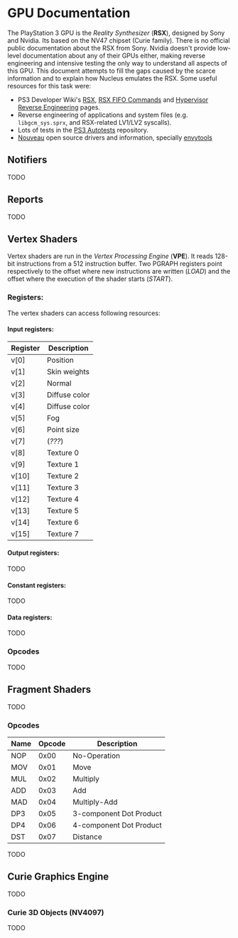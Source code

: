 # GPU Documentation

The PlayStation 3 GPU is the *Reality Synthesizer* (**RSX**), designed by Sony and Nvidia. Its based on the NV47 chipset (Curie family). There is no official public documentation about the RSX from Sony. Nvidia doesn't provide low-level documentation about any of their GPUs either, making reverse engineering and intensive testing the only way to understand all aspects of this GPU. This document attempts to fill the gaps caused by the scarce information and to explain how Nucleus emulates the RSX. Some useful resources for this task were:

* PS3 Developer Wiki's [RSX](http://www.psdevwiki.com/ps3/RSX), [RSX FIFO Commands](http://www.psdevwiki.com/ps3/RSXFIFOCommands) and [Hypervisor Reverse Engineering](http://www.ps3devwiki.com/ps3/Hypervisor_Reverse_Engineering) pages.
* Reverse engineering of applications and system files (e.g. `libgcm_sys.sprx`, and RSX-related LV1/LV2 syscalls).
* Lots of tests in the [PS3 Autotests](https://github.com/AlexAltea/ps3autotests/tree/master/tests/gpu) repository.
* [Nouveau](http://nouveau.freedesktop.org/wiki/) open source drivers and information, specially [envytools](https://github.com/envytools/envytools/)

## Notifiers

TODO

## Reports

TODO

## Vertex Shaders

Vertex shaders are run in the *Vertex Processing Engine* (**VPE**). It reads 128-bit instructions from a 512 instruction buffer. Two PGRAPH registers point respectively to the offset where new instructions are written (*LOAD*) and the offset where the execution of the shader starts (*START*).

### Registers:

The vertex shaders can access following resources:

#### Input registers:
| Register | Description    |
|----------|----------------|
| v[0]     | Position       |
| v[1]     | Skin weights   |
| v[2]     | Normal         |
| v[3]     | Diffuse color  |
| v[4]     | Diffuse color  |
| v[5]     | Fog            |
| v[6]     | Point size     |
| v[7]     | (*???*)        |
| v[8]     | Texture 0      |
| v[9]     | Texture 1      |
| v[10]    | Texture 2      |
| v[11]    | Texture 3      |
| v[12]    | Texture 4      |
| v[13]    | Texture 5      |
| v[14]    | Texture 6      |
| v[15]    | Texture 7      |

#### Output registers:

TODO

#### Constant registers:

TODO

#### Data registers:

TODO

### Opcodes

TODO

## Fragment Shaders

TODO

### Opcodes
| Name | Opcode | Description |
|------|--------|-------------|
| NOP | 0x00 | No-Operation |
| MOV | 0x01 | Move |
| MUL | 0x02 | Multiply |
| ADD | 0x03 | Add |
| MAD | 0x04 | Multiply-Add |
| DP3 | 0x05 | 3-component Dot Product |
| DP4 | 0x06 | 4-component Dot Product |
| DST | 0x07 | Distance |

TODO

## Curie Graphics Engine

TODO

### Curie 3D Objects (NV4097)

TODO